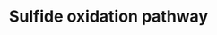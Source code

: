 ---
annotations:
- type: Pathway Ontology
  value: xenobiotics biodegradation pathway
authors:
- Kyook
- MaintBot
- UlasBabayigit
description: '"Proposed mechanism. Both H2S and HCN can inhibit electron transport.
  Electron transport inhibition causes induction of HIF-1 activity resulting in high
  expression of SQRD-1 and CYSL-2. SQRD-1 catalyzes the first step in the H2S-oxidation
  pathway, ultimately resulting in production of sulfate and thiosulfate. CYSL-2 catalyzes
  the first step in the HCN assimilation pathway, producing H2S. The resultant H2S
  is detoxified by CYSL-1."'
last-edited: 2021-05-27
organisms:
- Caenorhabditis elegans
redirect_from:
- /index.php/Pathway:WP2235
- /instance/WP2235
schema-jsonld:
- '@context': https://schema.org/
  '@id': https://wikipathways.github.io/pathways/WP2235.html
  '@type': Dataset
  creator:
    '@type': Organization
    name: WikiPathways
  description: '"Proposed mechanism. Both H2S and HCN can inhibit electron transport.
    Electron transport inhibition causes induction of HIF-1 activity resulting in
    high expression of SQRD-1 and CYSL-2. SQRD-1 catalyzes the first step in the H2S-oxidation
    pathway, ultimately resulting in production of sulfate and thiosulfate. CYSL-2
    catalyzes the first step in the HCN assimilation pathway, producing H2S. The resultant
    H2S is detoxified by CYSL-1."'
  keywords:
  - HIF-1
  - polysulfide
  - beta-cyanoalanine
  - CYSL-1
  - H2S
  - hydrogen cyanide
  - thiosulfate
  - CYSL-2
  - sulfate
  - acetate
  - cysteine
  - ETHE-1
  - SQRD-1
  - O-Acetylserine
  license: CC0
  name: Sulfide oxidation pathway
seo: CreativeWork
title: Sulfide oxidation pathway
wpid: WP2235
---
